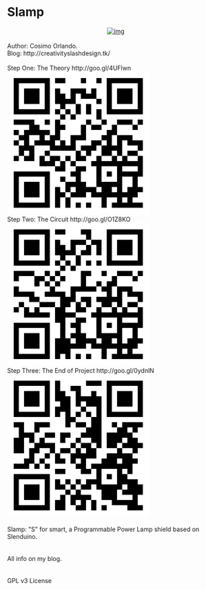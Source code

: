 Slamp
=====

<div style="text-align: center;">
<a href="http://2.bp.blogspot.com/-BlqaGhdSCIU/VFfoJaKKGXI/AAAAAAAAEa0/uXBwS57-K6A/s1600/lamp2.jpg">
<img alt="img" src="http://2.bp.blogspot.com/-BlqaGhdSCIU/VFfoJaKKGXI/AAAAAAAAEa0/uXBwS57-K6A/s1600/lamp2.jpg">
</a>
</div>
<br>
Author: Cosimo Orlando.<br>
Blog: http://creativityslashdesign.tk/
<br>
<br>
Step One: The Theory  http://goo.gl/4UFlwn
<br>
<img src="https://raw.githubusercontent.com/cosmok82/Slamp/master/link1.png" alt="link1.png">
<br>
Step Two: The Circuit http://goo.gl/O1Z8KO
<br>
<img src="https://raw.githubusercontent.com/cosmok82/Slamp/master/link2.png" alt="link2.png">
<br>
Step Three: The End of Project http://goo.gl/0ydnlN
<br>
<img src="https://raw.githubusercontent.com/cosmok82/Slamp/master/link3.png" alt="link3.png">
<br>
<br>
Slamp: "S" for smart, a Programmable Power Lamp shield based on Slenduino.
<br>
<br>
<br>
All info on my blog.
<br>
<br>
<br>
GPL v3 License
